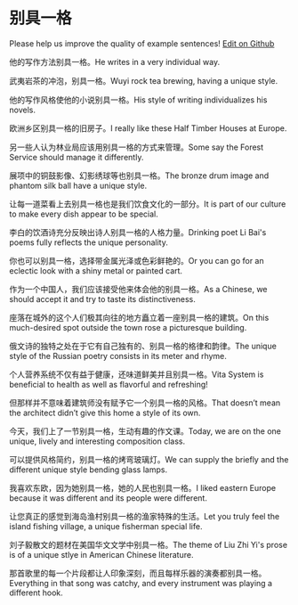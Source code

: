 # 别具一格

Please help us improve the quality of example sentences! [Edit on Github](https://github.com/jiyushe/jiyu-example-sentence-source/blob/main/chinese/biejuyige.md)

<p><span class="chinese">他的写作方法别具一格。</span><span class="english">He writes in a very individual way.</span></p>

<p><span class="chinese">武夷岩茶的冲泡，别具一格。</span><span class="english">Wuyi rock tea brewing, having a unique style.</span></p>

<p><span class="chinese">他的写作风格使他的小说别具一格。</span><span class="english">His style of writing individualizes his novels.</span></p>

<p><span class="chinese">欧洲乡区别具一格的旧房子。</span><span class="english">I really like these Half Timber Houses at Europe.</span></p>

<p><span class="chinese">另一些人认为林业局应该用别具一格的方式来管理。</span><span class="english">Some say the Forest Service should manage it differently.</span></p>

<p><span class="chinese">展项中的铜鼓影像、幻影绣球等也别具一格。</span><span class="english">The bronze drum image and phantom silk ball have a unique style.</span></p>

<p><span class="chinese">让每一道菜看上去别具一格也是我们饮食文化的一部分。</span><span class="english">It is part of our culture to make every dish appear to be special.</span></p>

<p><span class="chinese">李白的饮酒诗充分反映出诗人别具一格的人格力量。</span><span class="english">Drinking poet Li Bai's poems fully reflects the unique personality.</span></p>

<p><span class="chinese">你也可以别具一格，选择带金属光泽或色彩鲜艳的。</span><span class="english">Or you can go for an eclectic look with a shiny metal or painted cart.</span></p>

<p><span class="chinese">作为一个中国人，我们应该接受他来体会他的别具一格。</span><span class="english">As a Chinese, we should accept it and try to taste its distinctiveness.</span></p>

<p><span class="chinese">座落在城外的这个人们极其向往的地方矗立着一座别具一格的建筑。</span><span class="english">On this much-desired spot outside the town rose a picturesque building.</span></p>

<p><span class="chinese">俄文诗的独特之处在于它有自己独有的、别具一格的格律和韵律。</span><span class="english">The unique style of the Russian poetry consists in its meter and rhyme.</span></p>

<p><span class="chinese">个人营养系统不仅有益于健康，还味道鲜美并且别具一格。</span><span class="english">Vita System is beneficial to health as well as flavorful and refreshing!</span></p>

<p><span class="chinese">但那样并不意味着建筑师没有赋予它一个别具一格的风格。</span><span class="english">That doesn’t mean the architect didn’t give this home a style of its own.</span></p>

<p><span class="chinese">今天，我们上了一节别具一格，生动有趣的作文课。</span><span class="english">Today, we are on the one unique, lively and interesting composition class.</span></p>

<p><span class="chinese">可以提供风格简约，别具一格的烤弯玻璃灯。</span><span class="english">We can supply the briefly and the different unique style bending glass lamps.</span></p>

<p><span class="chinese">我喜欢东欧，因为她别具一格，她的人民也别具一格。</span><span class="english">I liked eastern Europe because it was different and its people were different.</span></p>

<p><span class="chinese">让您真正的感觉到海岛渔村别具一格的渔家特殊的生活。</span><span class="english">Let you truly feel the island fishing village, a unique fisherman special life.</span></p>

<p><span class="chinese">刘子毅散文的题材在美国华文文学中别具一格。</span><span class="english">The theme of Liu Zhi Yi's prose is of a unique stlye in American Chinese literature.</span></p>

<p><span class="chinese">那首歌里的每一个片段都让人印象深刻，而且每样乐器的演奏都别具一格。</span><span class="english">Everything in that song was catchy, and every instrument was playing a different hook.</span></p>

